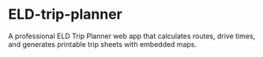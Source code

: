 # ELD-trip-planner
A professional ELD Trip Planner web app that calculates routes, drive times, and generates printable trip sheets with embedded maps.
